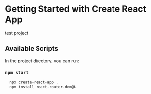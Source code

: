 # Getting Started with Create React App

test project

## Available Scripts

In the project directory, you can run:

### `npm start`

``` bash
  npx create-react-app .
  npm install react-router-dom@6
```